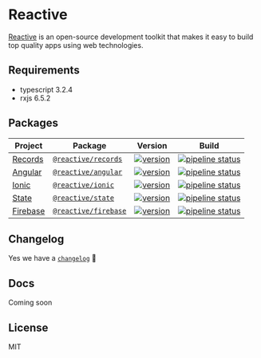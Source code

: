 # Reactive

[Reactive](https://reative.dev/) is an open-source development toolkit that makes it easy to build top quality apps using web technologies.

## Requirements

- typescript 3.2.4
- rxjs 6.5.2

## Packages

| Project                              | Package                                                                  | Version                                                                                                                    |                                                                        Build                                                                         |
| ------------------------------------ | ------------------------------------------------------------------------ | -------------------------------------------------------------------------------------------------------------------------- | :--------------------------------------------------------------------------------------------------------------------------------------------------: |
| [Records](/libs/records/README.md)   | [`@reactive/records`](https://www.npmjs.com/package/@reactive/records)   | [![version](https://img.shields.io/npm/v/@reactive/records/latest.svg)](https://www.npmjs.com/package/@reactive/records)   |  [![pipeline status](https://gitlab.com/reactive/test-records/badges/master/pipeline.svg)](https://gitlab.com/reactive/test-records/commits/master)  |
| [Angular](/libs/angular/README.md)   | [`@reactive/angular`](https://www.npmjs.com/package/@reactive/angular)   | [![version](https://img.shields.io/npm/v/@reactive/angular/latest.svg)](https://www.npmjs.com/package/@reactive/angular)   |  [![pipeline status](https://gitlab.com/reactive/test-angular/badges/master/pipeline.svg)](https://gitlab.com/reactive/test-angular/commits/master)  |
| [Ionic](/libs/ionic/README.md)       | [`@reactive/ionic`](https://www.npmjs.com/package/@reactive/ionic)       | [![version](https://img.shields.io/npm/v/@reactive/ionic/latest.svg)](https://www.npmjs.com/package/@reactive/ionic)       |    [![pipeline status](https://gitlab.com/reactive/test-ionic/badges/master/pipeline.svg)](https://gitlab.com/reactive/test-ionic/commits/master)    |
| [State](/libs/state/README.md)       | [`@reactive/state`](https://www.npmjs.com/package/@reactive/state)       | [![version](https://img.shields.io/npm/v/@reactive/state/latest.svg)](https://www.npmjs.com/package/@reactive/state)       |    [![pipeline status](https://gitlab.com/reactive/test-state/badges/master/pipeline.svg)](https://gitlab.com/reactive/test-state/commits/master)    |
| [Firebase](/libs/firebase/README.md) | [`@reactive/firebase`](https://www.npmjs.com/package/@reactive/firebase) | [![version](https://img.shields.io/npm/v/@reactive/firebase/latest.svg)](https://www.npmjs.com/package/@reactive/firebase) | [![pipeline status](https://gitlab.com/reactive/test-firebase/badges/master/pipeline.svg)](https://gitlab.com/reactive/test-firebase/commits/master) |

## Changelog

Yes we have a [`changelog`](/CHANGELOG.md) 🍭

## Docs

Coming soon

## License

MIT

